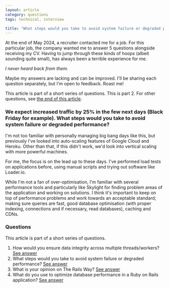 ```yaml
---
layout: article
category: questions
tags: technical, interview

title: "What steps would you take to avoid system failure or degraded performance?"
---
```


At the end of May 2024, a recruiter contacted me for a job. For this particular job, the company wanted me to answer 5 questions alongside receiving my CV. Having to jump through these kinds of hoops (albeit sounding quite small), has always been a terrible experience for me.

_I never heard back from them._

Maybe my answers are lacking and can be improved. I'll be sharing each question separately, but I'm open to feedback. Roast me!

This article is part of a short series of questions. This is part 2. For other questions, see [the end of this article](#questions).

### We expect increased traffic by 25% in the few next days (Black Friday for example). What steps would you take to avoid system failure or degraded performance?

I'm not too familiar with personally managing big bang days like this, but previously I've looked into auto-scaling features of Google Cloud and Heroku. Other than that, if this didn't work, we'd look into vertical scaling with more powerful machines.

For me, the focus is on the lead up to these days. I've performed load tests on applications before, using manual scripts and trying out software like Loader.io.

While I'm not a fan of over-optimisation, I'm familiar with several performance tools and particularly like Skylight for finding problem areas of the application and working on solutions. I think it's important to keep on top of performance problems and work towards an acceptable standard; making sure queries are fast, good database optimisation (with proper indexing, connections and if necessary, read databases), caching and CDNs.

### Questions

This article is part of a short series of questions.

1. How would you ensure data integrity across multiple threads/workers? [See answer](https://craigpetterson.co.uk/questions/2025/02/19/data-integrity-across-threads.html)
2. What steps would you take to avoid system failure or degraded performance? [See answer](https://craigpetterson.co.uk/questions/2025/02/26/what-steps-would-you-take-to-avoid-degraded-performance.html)
3. What is your opinion on The Rails Way? [See answer](https://craigpetterson.co.uk/questions/2025/03/06/what-is-your-opinion-on-the-rails-way.html)
4. What do you use to optimize database performance in a Ruby on Rails application? [See answer](https://craigpetterson.co.uk/questions/2025/03/10/tools-for-database-performance.html)
